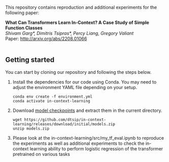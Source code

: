 This repository contains reproduction and additional experiments for the following paper:

**What Can Transformers Learn In-Context? A Case Study of Simple Function Classes** <br>
*Shivam Garg\*, Dimitris Tsipras\*, Percy Liang, Gregory Valiant* <br>
Paper: http://arxiv.org/abs/2208.01066 <br><br>



## Getting started
You can start by cloning our repository and following the steps below.

1. Install the dependencies for our code using Conda. You may need to adjust the environment YAML file depending on your setup.

    ```
    conda env create -f environment.yml
    conda activate in-context-learning
    ```

2. Download [model checkpoints](https://github.com/dtsip/in-context-learning/releases/download/initial/models.zip) and extract them in the current directory.

    ```
    wget https://github.com/dtsip/in-context-learning/releases/download/initial/models.zip
    unzip models.zip
    ```

3. Please look at the in-context-learning/src/my_tf_eval.ipynb to reproduce the experiments as well as additional experiments to check the in-context learning ability to perform logistic regression of the transformer pretrained on various tasks